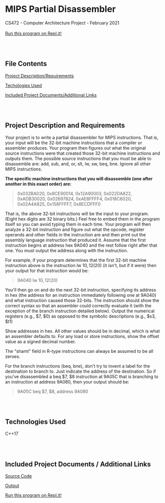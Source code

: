 # MIPS Partial Disassembler
CS472 - Computer Architecture Project - February 2021
<br><br>
[Run this program on Repl.it!](https://repl.it/@divthomas/Project1CA)

<br><br>
## File Contents
[Project Description/Requirements](#desc)

[Techologies Used](#tech)

[Included Project Documents/Additional Links](#links)

<br><br>
## Project Description and Requirements <a name="desc" />

Your project is to write a partial disassembler for MIPS instructions. That is, your input will be the 32-bit machine instructions that a compiler or assembler produces. Your program then figures out what the original source instructions were that created those 32-bit machine instructions and outputs them. The possible source instructions that you must be able to disassemble are: add, sub, and, or, slt, lw, sw, beq, bne. Ignore all other MIPS instructions.

<b>The specific machine instructions that you will disassemble (one after another in this exact order) are: </b> 

> 0x032BA020, 0x8CE90014, 0x12A90003, 0x022DA822, 0xADB30020, 0x02697824, 0xAE8FFFF4, 0x018C6020, 0x02A4A825, 0x158FFFF7, 0x8ECDFFF0

That is, the above 32-bit instructions will be the input to your program. (Eight hex digits are 32 binary bits.) Feel free to embed them in the program itself so you can avoid typing them in each time. Your program will then analyze a 32-bit instruction and figure out what the opcode, register operands and other fields in the instruction are and then print out the assembly language instruction that produced it. Assume that the first instruction begins at address hex 9A040 and the rest follow right after that one. You must output the address along with the instruction.

For example, if your program determines that the first 32-bit machine instruction above is the instruction lw $10, 12 ($20) (it isn't, but if it were) then your output for that instruction would be:

> 9A040 lw $10, 12 ($20)

You'll then go on and do the next 32-bit instruction, specifying its address in hex (the address for an instruction immediately following one at 9A040) and what instruction caused those 32-bits. The instruction should show the correct syntax so that an assembler could correctly evaluate it (with the exception of the branch instruction detailed below). Output the numerical registers (e.g., $7, $0) as opposed to the symbolic descriptions (e.g., $s3, $t1)

Show addresses in hex. All other values should be in decimal, which is what an assembler defaults to. For any load or store instructions, show the offset value as a signed decimal number.

The "shamt" field in R-type instructions can always be assumed to be all zeroes.

For the branch instructions (beq, bne), don't try to invent a label for the destination to branch to. Just indicate the address of the destination. So if you've disassembled a beq $7, $8 instruction at 9A05C that is branching to an instruction at address 9A080, then your output should be:

> 9A05C beq $7, $8, address 9A080

<br><br>
## Technologies Used <a name="tech" />

  C++17

<br><br>
## Included Project Documents / Additional Links <a name="links" />

[Source Code](https://github.com/divthomas22/MIPSDisassembler/blob/main/Project1SrcCode_DivyaThomas.cpp)

[Output](https://github.com/divthomas22/MIPSDisassembler/blob/main/Project1Output_DivyaThomas.txt)

[Run this program on Repl.it!](https://repl.it/@divthomas/Project1CA)

